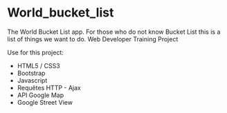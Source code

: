 # World_bucket_list
 
The World Bucket List app.
For those who do not know Bucket List this is a list of things we want to do.
Web Developer Training Project

Use for this project:

- HTML5 / CSS3
- Bootstrap
- Javascript
- Requêtes HTTP - Ajax
- API Google Map
- Google Street View

